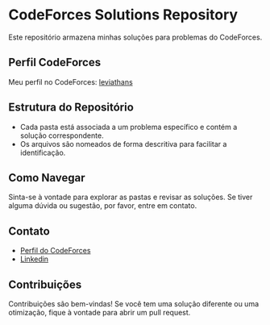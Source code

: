 # CodeForces Solutions Repository

Este repositório armazena minhas soluções para problemas do CodeForces.

## Perfil CodeForces

Meu perfil no CodeForces: [leviathans](https://codeforces.com/profile/leviathans)

## Estrutura do Repositório

- Cada pasta está associada a um problema específico e contém a solução correspondente.
- Os arquivos são nomeados de forma descritiva para facilitar a identificação.

## Como Navegar

Sinta-se à vontade para explorar as pastas e revisar as soluções. Se tiver alguma dúvida ou sugestão, por favor, entre em contato.

## Contato

- [Perfil do CodeForces](https://codeforces.com/profile/leviathans)
- [Linkedin](http://www.linkedin.com/in/ojo%C3%A3osoares)

## Contribuições

Contribuições são bem-vindas! Se você tem uma solução diferente ou uma otimização, fique à vontade para abrir um pull request.
